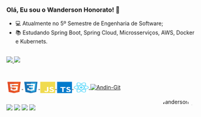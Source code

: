 ### Olá, Eu sou o Wanderson Honorato! 👋

- 💻 Atualmente no 5º Semestre de Engenharia de Software;
- 📚 Estudando Spring Boot, Spring Cloud, Microsserviços, AWS, Docker e Kubernets. 

<br>
<div>
<a href="https://github.com/WandersonHonorato">
<img height="165em" src="https://github-readme-stats.vercel.app/api?username=WandersonHonorato&show_icons=true&theme=dark&include_all_commits=true&count_private=true"/>
<img height="165em" src="https://github-readme-stats.vercel.app/api/top-langs/?username=WandersonHonorato&layout=compact&langs_count=7&theme=dark"/>
</div>

##

<div style="display: inline_block"><br>
  <img align="center" alt="Andin-HTML" height="30" width="40" src="https://raw.githubusercontent.com/devicons/devicon/master/icons/html5/html5-original.svg">
  <img align="center" alt="Andin-CSS" height="30" width="40" src="https://raw.githubusercontent.com/devicons/devicon/master/icons/css3/css3-original.svg">
  <img align="center" alt="Andin-Js" height="30" width="40" src="https://raw.githubusercontent.com/devicons/devicon/master/icons/javascript/javascript-plain.svg">
  <img align="center" alt="Andin-Ts" height="30" width="40" src="https://raw.githubusercontent.com/devicons/devicon/master/icons/typescript/typescript-plain.svg">
  <img align="center" alt="Andin-React" height="30" width="40" src="https://raw.githubusercontent.com/devicons/devicon/master/icons/react/react-original.svg">
   <img align="center" alt="Andin-Git" height="30" width="40" src="https://icongr.am/devicon/git-original.svg?size=128&color=currentColor">
  
  <img align="right" alt="Wanderson-pic" height="120" style="border-radius:50%;" 
 src="https://media.fortniteapi.io/images/7d25200-76eb131-9df015b-bb60f15/transparent.png">
 </div> 
  
  ##
 
<div> 
    <a href="https://instagram.com/andin_honorato" target="_blank"><img src="https://img.shields.io/badge/-Instagram-%23E4405F?style=for-the-badge&logo=instagram&logoColor=white" target="_blank"></a>
    <a href="#"><img src="https://img.shields.io/badge/Discord-7289DA?style=for-the-badge&logo=discord&logoColor=white" target="_blank"></a> 
    <a href = ""><img src="https://img.shields.io/badge/-Gmail-%23333?style=for-the-badge&logo=gmail&logoColor=white" target="_blank"></a>
    <a href="https://www.linkedin.com/in/wanderson-honorato-5a6920190/" target="_blank"><img src="https://img.shields.io/badge/-LinkedIn-%230077B5?style=for-the-badge&logo=linkedin&logoColor=white" target="_blank"></a>    
</div>


